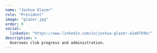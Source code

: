 ```yaml
---
name: "Joshua Glazer"
role: "President"
image: "glazer.jpg"
order: 0
social:
  linkedin: "https://www.linkedin.com/in/joshua-glazer-a2a8759b/"
description: >
  Oversees club progress and administration.
---
```

